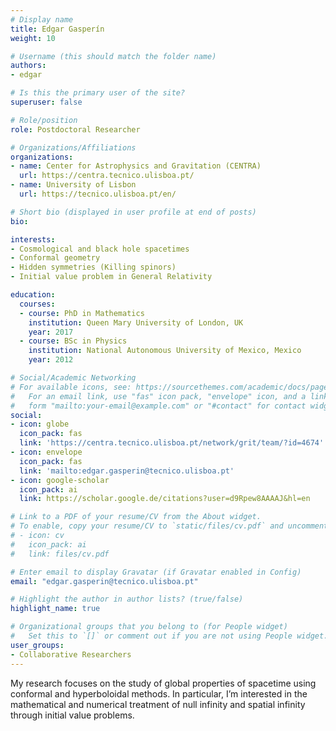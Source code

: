 ```yaml
---
# Display name
title: Edgar Gasperín
weight: 10

# Username (this should match the folder name)
authors:
- edgar

# Is this the primary user of the site?
superuser: false

# Role/position
role: Postdoctoral Researcher

# Organizations/Affiliations
organizations:
- name: Center for Astrophysics and Gravitation (CENTRA)
  url: https://centra.tecnico.ulisboa.pt/
- name: University of Lisbon
  url: https://tecnico.ulisboa.pt/en/

# Short bio (displayed in user profile at end of posts)
bio: 

interests:
- Cosmological and black hole spacetimes 
- Conformal geometry 
- Hidden symmetries (Killing spinors) 
- Initial value problem in General Relativity 

education:
  courses:
  - course: PhD in Mathematics
    institution: Queen Mary University of London, UK
    year: 2017
  - course: BSc in Physics
    institution: National Autonomous University of Mexico, Mexico
    year: 2012

# Social/Academic Networking
# For available icons, see: https://sourcethemes.com/academic/docs/page-builder/#icons
#   For an email link, use "fas" icon pack, "envelope" icon, and a link in the
#   form "mailto:your-email@example.com" or "#contact" for contact widget.
social:
- icon: globe
  icon_pack: fas
  link: 'https://centra.tecnico.ulisboa.pt/network/grit/team/?id=4674'
- icon: envelope
  icon_pack: fas
  link: 'mailto:edgar.gasperin@tecnico.ulisboa.pt'
- icon: google-scholar
  icon_pack: ai
  link: https://scholar.google.de/citations?user=d9Rpew8AAAAJ&hl=en

# Link to a PDF of your resume/CV from the About widget.
# To enable, copy your resume/CV to `static/files/cv.pdf` and uncomment the lines below.
# - icon: cv
#   icon_pack: ai
#   link: files/cv.pdf

# Enter email to display Gravatar (if Gravatar enabled in Config)
email: "edgar.gasperin@tecnico.ulisboa.pt"

# Highlight the author in author lists? (true/false)
highlight_name: true

# Organizational groups that you belong to (for People widget)
#   Set this to `[]` or comment out if you are not using People widget.
user_groups:
- Collaborative Researchers
---
```


My research focuses on the study of global properties of spacetime using conformal and hyperboloidal methods. In particular, I’m interested in the mathematical and numerical treatment of null infinity and spatial infinity through initial value problems.
